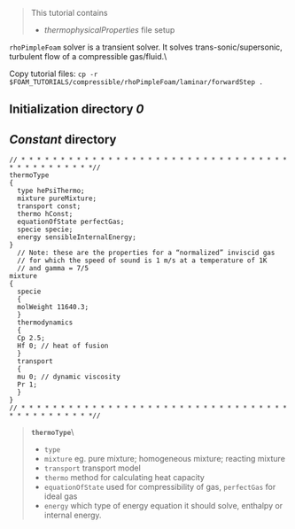 > This tutorial contains
> - _thermophysicalProperties_ file setup




`rhoPimpleFoam` solver is a transient solver. It solves trans-sonic/supersonic, turbulent flow of a
compressible gas/fluid.\

Copy tutorial files:
`cp -r $FOAM_TUTORIALS/compressible/rhoPimpleFoam/laminar/forwardStep .`

## Initialization directory _0_
## _Constant_ directory 
```
// * * * * * * * * * * * * * * * * * * * * * * * * * * * * * * * * * * * * * * * * * * * * *//
thermoType
{
  type hePsiThermo;
  mixture pureMixture;
  transport const;
  thermo hConst;
  equationOfState perfectGas;
  specie specie;
  energy sensibleInternalEnergy;
}
  // Note: these are the properties for a “normalized” inviscid gas
  // for which the speed of sound is 1 m/s at a temperature of 1K
  // and gamma = 7/5
mixture
{
  specie
  {
  molWeight 11640.3;
  }
  thermodynamics
  {
  Cp 2.5;
  Hf 0; // heat of fusion
  }
  transport
  {
  mu 0; // dynamic viscosity
  Pr 1; 
  }
}
// * * * * * * * * * * * * * * * * * * * * * * * * * * * * * * * * * * * * * * * * * * * * *//
```
> __`thermoType`__\
> - `type`
> - `mixture` eg. pure mixture; homogeneous mixture; reacting mixture
> - `transport`  transport model
> - `thermo` method for calculating heat capacity
> - `equationOfState` used for compressibility of gas, `perfectGas` for ideal gas
> - `energy` which type of energy equation it should solve, enthalpy or internal energy.
